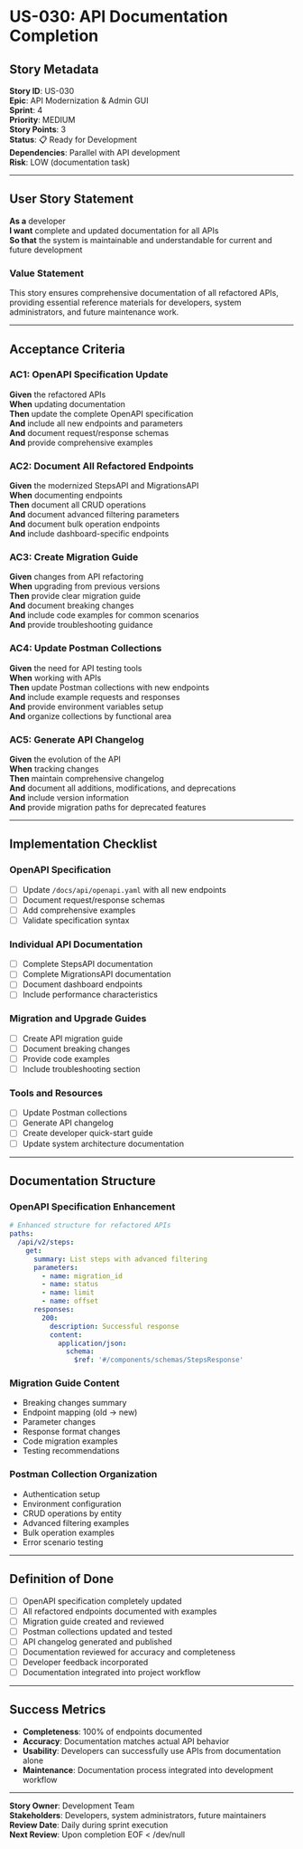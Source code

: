 # US-030: API Documentation Completion

## Story Metadata

**Story ID**: US-030  
**Epic**: API Modernization & Admin GUI  
**Sprint**: 4  
**Priority**: MEDIUM  
**Story Points**: 3  
**Status**: 📋 Ready for Development  
**Dependencies**: Parallel with API development  
**Risk**: LOW (documentation task)

---

## User Story Statement

**As a** developer  
**I want** complete and updated documentation for all APIs  
**So that** the system is maintainable and understandable for current and future development

### Value Statement

This story ensures comprehensive documentation of all refactored APIs, providing essential reference materials for developers, system administrators, and future maintenance work.

---

## Acceptance Criteria

### AC1: OpenAPI Specification Update
**Given** the refactored APIs  
**When** updating documentation  
**Then** update the complete OpenAPI specification  
**And** include all new endpoints and parameters  
**And** document request/response schemas  
**And** provide comprehensive examples

### AC2: Document All Refactored Endpoints
**Given** the modernized StepsAPI and MigrationsAPI  
**When** documenting endpoints  
**Then** document all CRUD operations  
**And** document advanced filtering parameters  
**And** document bulk operation endpoints  
**And** include dashboard-specific endpoints

### AC3: Create Migration Guide
**Given** changes from API refactoring  
**When** upgrading from previous versions  
**Then** provide clear migration guide  
**And** document breaking changes  
**And** include code examples for common scenarios  
**And** provide troubleshooting guidance

### AC4: Update Postman Collections
**Given** the need for API testing tools  
**When** working with APIs  
**Then** update Postman collections with new endpoints  
**And** include example requests and responses  
**And** provide environment variables setup  
**And** organize collections by functional area

### AC5: Generate API Changelog
**Given** the evolution of the API  
**When** tracking changes  
**Then** maintain comprehensive changelog  
**And** document all additions, modifications, and deprecations  
**And** include version information  
**And** provide migration paths for deprecated features

---

## Implementation Checklist

### OpenAPI Specification
- [ ] Update `/docs/api/openapi.yaml` with all new endpoints
- [ ] Document request/response schemas
- [ ] Add comprehensive examples
- [ ] Validate specification syntax

### Individual API Documentation
- [ ] Complete StepsAPI documentation
- [ ] Complete MigrationsAPI documentation
- [ ] Document dashboard endpoints
- [ ] Include performance characteristics

### Migration and Upgrade Guides
- [ ] Create API migration guide
- [ ] Document breaking changes
- [ ] Provide code examples
- [ ] Include troubleshooting section

### Tools and Resources
- [ ] Update Postman collections
- [ ] Generate API changelog
- [ ] Create developer quick-start guide
- [ ] Update system architecture documentation

---

## Documentation Structure

### OpenAPI Specification Enhancement
```yaml
# Enhanced structure for refactored APIs
paths:
  /api/v2/steps:
    get:
      summary: List steps with advanced filtering
      parameters:
        - name: migration_id
        - name: status
        - name: limit
        - name: offset
      responses:
        200:
          description: Successful response
          content:
            application/json:
              schema:
                $ref: '#/components/schemas/StepsResponse'
```

### Migration Guide Content
- Breaking changes summary
- Endpoint mapping (old → new)
- Parameter changes
- Response format changes
- Code migration examples
- Testing recommendations

### Postman Collection Organization
- Authentication setup
- Environment configuration
- CRUD operations by entity
- Advanced filtering examples
- Bulk operation examples
- Error scenario testing

---

## Definition of Done

- [ ] OpenAPI specification completely updated
- [ ] All refactored endpoints documented with examples
- [ ] Migration guide created and reviewed
- [ ] Postman collections updated and tested
- [ ] API changelog generated and published
- [ ] Documentation reviewed for accuracy and completeness
- [ ] Developer feedback incorporated
- [ ] Documentation integrated into project workflow

---

## Success Metrics

- **Completeness**: 100% of endpoints documented
- **Accuracy**: Documentation matches actual API behavior
- **Usability**: Developers can successfully use APIs from documentation alone
- **Maintenance**: Documentation process integrated into development workflow

---

**Story Owner**: Development Team  
**Stakeholders**: Developers, system administrators, future maintainers  
**Review Date**: Daily during sprint execution  
**Next Review**: Upon completion
EOF < /dev/null